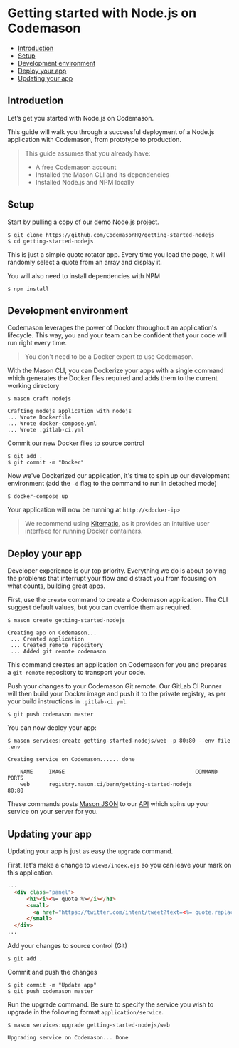 # Getting started with Node.js on Codemason

- [Introduction](#introduction)
- [Setup](#setup)
- [Development environment](#development-environment)
- [Deploy your app](#deploy)
- [Updating your app](#updating-your-app)

<a name="introduction"></a>
## Introduction
Let’s get you started with Node.js on Codemason. 

This guide will walk you through a successful deployment of a Node.js application with Codemason, from prototype to production.

> This guide assumes that you already have:
> - A free Codemason account 
> - Installed the Mason CLI and its dependencies 
> - Installed Node.js and NPM locally 

<a name="setup"></a>
## Setup
Start by pulling a copy of our demo Node.js project. 
```
$ git clone https://github.com/CodemasonHQ/getting-started-nodejs
$ cd getting-started-nodejs
```

This is just a simple quote rotator app. Every time you load the page, it will randomly select a quote from an array and display it.

You will also need to install dependencies with NPM
```
$ npm install
```

<a name="development-environment"></a>
## Development environment
Codemason leverages the power of Docker throughout an application's lifecycle. This way, you and your team can be confident that your code will run right every time.

> You don't need to be a Docker expert to use Codemason.

With the Mason CLI, you can Dockerize your apps with a single command which generates the Docker files required and adds them to the current working directory
```
$ mason craft nodejs

Crafting nodejs application with nodejs
... Wrote Dockerfile
... Wrote docker-compose.yml
... Wrote .gitlab-ci.yml
```

Commit our new Docker files to source control
```
$ git add .
$ git commit -m "Docker"
```

Now we've Dockerized our application, it's time to spin up our development environment (add the `-d` flag to the command to run in detached mode)
```
$ docker-compose up
```

Your application will now be running at `http://<docker-ip>`

> We recommend using [Kitematic](https://kitematic.com/), as it provides an intuitive user interface for running Docker containers.

<a name="deploy"></a>
## Deploy your app
Developer experience is our top priority. Everything we do is about solving the problems that interrupt your flow and distract you from focusing on what counts, building great apps.

First, use the `create` command to create a Codemason application. The CLI suggest default values, but you can override them as required.
```
$ mason create getting-started-nodejs

Creating app on Codemason...
 ... Created application
 ... Created remote repository
 ... Added git remote codemason
```

This command creates an application on Codemason for you and prepares a `git remote` repository to transport your code.

Push your changes to your Codemason Git remote. Our GitLab CI Runner will then build your Docker image and push it to the private registry, as per your build instructions in `.gitlab-ci.yml`.
```
$ git push codemason master
```

You can now deploy your app:
```
$ mason services:create getting-started-nodejs/web -p 80:80 --env-file .env

Creating service on Codemason...... done

    NAME     IMAGE                                         COMMAND     PORTS
    web      registry.mason.ci/benm/getting-started-nodejs             80:80
```

These commands posts [Mason JSON](/docs/{{version}}/mason-json) to our [API](/docs/{{version}}/api) which spins up your service on your server for you.

<a name="updating-your-app"></a>
## Updating your app
Updating your app is just as easy the `upgrade` command.

First, let's make a change to `views/index.ejs` so you can leave your mark on this application.
```html
...
  <div class="panel">
      <h1><i><%= quote %></i></h1>
      <small>
        <a href="https://twitter.com/intent/tweet?text=<%= quote.replace(/(<([^>]+)>)/ig,'') %> @codemasonhq">Tweet This!</a>
      </small>
  </div>
...
```


Add your changes to source control (Git)
```
$ git add .
```
Commit and push the changes
```
$ git commit -m "Update app"
$ git push codemason master
```

Run the upgrade command. Be sure to specify the service you wish to upgrade in the following format `application/service`.
```
$ mason services:upgrade getting-started-nodejs/web 

Upgrading service on Codemason... Done
```
